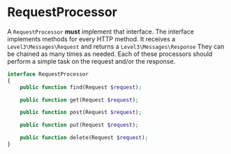 RequestProcessor
====

A `RequestProcessor` **must** implement that interface. The interface implements methods for every HTTP method. It receives a `Level3\Messages\Request` and returns a `Level3\Messages\Response` They can be chained as many times as needed. Each of these processors should perform a simple task on the request and/or the response.

```PHP
interface RequestProcessor
{
    public function find(Request $request);

    public function get(Request $request);

    public function post(Request $request);

    public function put(Request $request);

    public function delete(Request $request);
}
```
